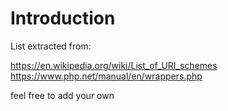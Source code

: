 # Introduction
List extracted from:

https://en.wikipedia.org/wiki/List_of_URI_schemes
https://www.php.net/manual/en/wrappers.php

feel free to add your own
